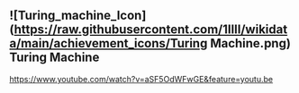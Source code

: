 ## ![Turing_machine_Icon](https://raw.githubusercontent.com/1IlIl/wikidata/main/achievement_icons/Turing Machine.png) Turing Machine


https://www.youtube.com/watch?v=aSF5OdWFwGE&feature=youtu.be
